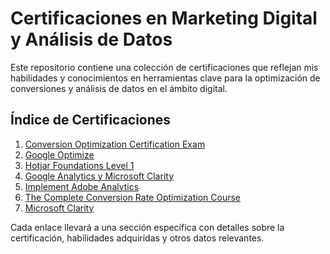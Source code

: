 # Certificaciones en Marketing Digital y Análisis de Datos

Este repositorio contiene una colección de certificaciones que reflejan mis habilidades y conocimientos en herramientas clave para la optimización de conversiones y análisis de datos en el ámbito digital.

## Índice de Certificaciones

1. [Conversion Optimization Certification Exam](Conversion_Optimization_Certification/README.md)
2. [Google Optimize](Google_Optimize/README.md)
3. [Hotjar Foundations Level 1](Hotjar_Foundations_Level_1/README.md)
4. [Google Analytics y Microsoft Clarity](Google_Analytics_Clarity/README.md)
5. [Implement Adobe Analytics](Adobe_Analytics_Implement/README.md)
6. [The Complete Conversion Rate Optimization Course](Conversion_Rate_Optimization_Course/README.md)
7. [Microsoft Clarity](Microsoft_Clarity/README.md)
   
Cada enlace llevará a una sección específica con detalles sobre la certificación, habilidades adquiridas y otros datos relevantes.
